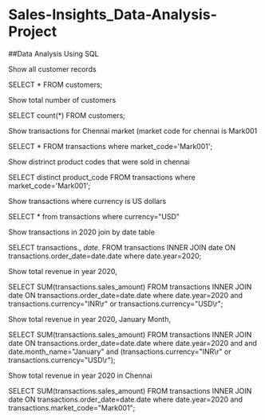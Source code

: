 # Sales-Insights_Data-Analysis-Project

##Data Analysis Using SQL


Show all customer records

SELECT * FROM customers;



Show total number of customers

SELECT count(*) FROM customers;



Show transactions for Chennai market (market code for chennai is Mark001

SELECT * FROM transactions where market_code='Mark001';



Show distrinct product codes that were sold in chennai

SELECT distinct product_code FROM transactions where market_code='Mark001';



Show transactions where currency is US dollars

SELECT * from transactions where currency="USD"



Show transactions in 2020 join by date table

SELECT transactions.*, date.* FROM transactions INNER JOIN date ON transactions.order_date=date.date where date.year=2020;



Show total revenue in year 2020,

SELECT SUM(transactions.sales_amount) FROM transactions INNER JOIN date ON transactions.order_date=date.date where date.year=2020 and transactions.currency="INR\r" or transactions.currency="USD\r";



Show total revenue in year 2020, January Month,

SELECT SUM(transactions.sales_amount) FROM transactions INNER JOIN date ON transactions.order_date=date.date where date.year=2020 and and date.month_name="January" and (transactions.currency="INR\r" or transactions.currency="USD\r");



Show total revenue in year 2020 in Chennai

SELECT SUM(transactions.sales_amount) FROM transactions INNER JOIN date ON transactions.order_date=date.date where date.year=2020 and transactions.market_code="Mark001";
